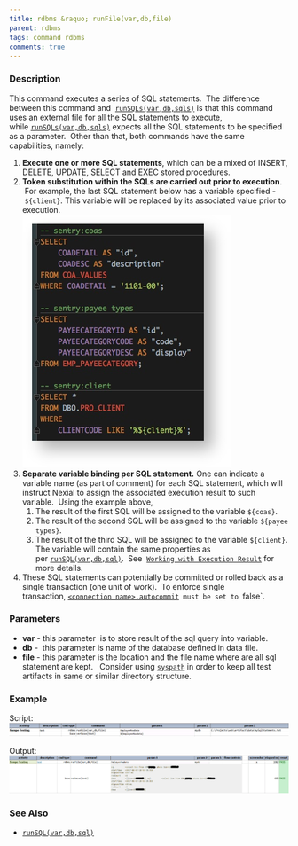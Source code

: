 ```yaml
---
title: rdbms &raquo; runFile(var,db,file)
parent: rdbms
tags: command rdbms
comments: true
---
```



### Description
This command executes a series of SQL statements.  The difference between this command and 
[`runSQLs(var,db,sqls)`](runSQLs(var,db,sqls)) is that this command uses an external file for all the SQL 
statements to execute, while [`runSQLs(var,db,sqls)`](runSQLs(var,db,sqls)) expects all the SQL statements to be 
specified as a parameter.  Other than that, both commands have the same capabilities, namely:

1. **Execute one or more SQL statements**, which can be a mixed of INSERT, DELETE, UPDATE, SELECT and EXEC stored 
   procedures.
2. **Token substitution within the SQLs are carried out prior to execution**.  For example, the last SQL statement 
   below has a variable specified - `${client}`. This variable will be replaced by its associated value prior to 
   execution.   
   ![](image/runFile_03.png)
3. **Separate variable binding per SQL statement.** One can indicate a variable name (as part of comment) for each 
   SQL statement, which will instruct Nexial to assign the associated execution result to such variable.  Using the 
   example above,
   1. The result of the first SQL will be assigned to the variable `${coas}`.
   2. The result of the second SQL will be assigned to the variable `${payee types}`.
   3. The result of the third SQL will be assigned to the variable `${client}`.  The variable will contain the same 
      properties as per [`runSQL(var,db,sql)`](runSQL(var,db,sql)).  See 
      [`Working with Execution Result`](index.html) for more details.
4. These SQL statements can potentially be committed or rolled back as a single transaction (one unit of work).  To 
   enforce single transaction, [`<connection name>.autocommit`](index.html)` must be set to `false`.


### Parameters
- **var** \- this parameter  is to store result of the sql query into variable.
- **db** \-  this parameter is name of the database defined in data file.
- **file** \- this parameter is the location and the file name where are all sql statement are kept.  
  Consider using [`syspath`](../../functions/sqlpath) in order to keep all test artifacts in same or similar 
  directory structure.


### Example
Script:<br/>
![](image/runFile_01.png)

Output:<br/>
![](image/runFile_02.png)


### See Also
- [`runSQL(var,db,sql)`](runSQL(var,db,sql))
